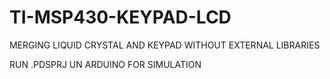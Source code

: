 # TI-MSP430-KEYPAD-LCD
 MERGING LIQUID CRYSTAL AND KEYPAD WITHOUT EXTERNAL LIBRARIES
 
 RUN .PDSPRJ UN ARDUINO FOR SIMULATION

